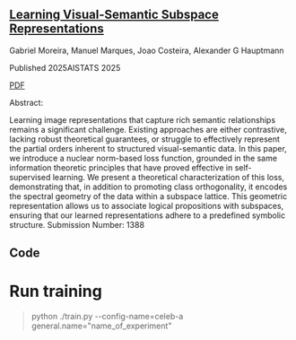 ## [Learning Visual-Semantic Subspace Representations](https://openreview.net/forum?id=R3O1mD9lyZ)

Gabriel Moreira, Manuel Marques, Joao Costeira, Alexander G Hauptmann

Published 2025AISTATS 2025

[PDF](https://raw.githubusercontent.com/mlresearch/v258/main/assets/moreira25a/moreira25a.pdf)

Abstract:

Learning image representations that capture rich semantic relationships remains a significant challenge. Existing approaches are either contrastive, lacking robust theoretical guarantees, or struggle to effectively represent the partial orders inherent to structured visual-semantic data. In this paper, we introduce a nuclear norm-based loss function, grounded in the same information theoretic principles that have proved effective in self-supervised learning. We present a theoretical characterization of this loss, demonstrating that, in addition to promoting class orthogonality, it encodes the spectral geometry of the data within a subspace lattice. This geometric representation allows us to associate logical propositions with subspaces, ensuring that our learned representations adhere to a predefined symbolic structure.
Submission Number: 1388

## Code

# Run training

> python ./train.py --config-name=celeb-a general.name="name_of_experiment"
